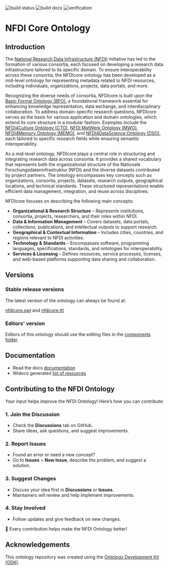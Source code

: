 
![build status](https://github.com/ISE-FIZKarlsruhe/nfdicore/actions/workflows/qc.yml/badge.svg)
![build docs](https://github.com/ISE-FIZKarlsruhe/nfdicore/actions/workflows/update-docs.yml/badge.svg)
![verification](https://github.com/ISE-FIZKarlsruhe/nfdicore/actions/workflows/verification.yml/badge.svg)

# NFDI Core Ontology

## Introduction

The [National Research Data Infrastructure (NFDI)](https://www.nfdi.de/) initiative has led to the formation of various consortia, each focused on developing a research data infrastructure tailored to its specific domain. To ensure interoperability across these consortia, the NFDIcore ontology has been developed as a mid-level ontology for representing metadata related to NFDI resources, including individuals, organizations, projects, data portals, and more.


Recognizing the diverse needs of consortia, NFDIcore is built upon the [Basic Formal Ontology (BFO)](https://basic-formal-ontology.org/), a foundational framework essential for enhancing knowledge representation, data exchange, and interdisciplinary collaboration. To address domain-specific research questions, NFDIcore serves as the basis for various application and domain ontologies, which extend its core structure in a modular fashion.
Examples include the [NFDI4Culture Ontology (CTO)](https://gitlab.rlp.net/adwmainz/nfdi4culture/knowledge-graph/culture-ontology), [NFDI MatWerk Ontology (MWO)](https://git.rwth-aachen.de/nfdi-matwerk/ta-oms/mwo),  [NFDI4Memory Ontology (MEMO)](https://nfdi.fiz-karlsruhe.de/4memory/), and [NFDI4DataScience Ontology (DSO)](https://www.nfdi4datascience.de/services/4dsontology_d/), each tailored to specific research fields while ensuring semantic interoperability.

As a mid-level ontology, NFDIcore plays a central role in structuring and integrating research data across consortia. It provides a shared vocabulary that represents both the organizational structure of the Nationale Forschungsdateninfrastruktur (NFDI) and the diverse datasets contributed by project partners. The ontology encompasses key concepts such as organizations, consortia, projects, datasets, research outputs, geographical locations, and technical standards. These structured representations enable efficient data management, integration, and reuse across disciplines.

NFDIcore focuses on describing the following main concepts:

- **Organizational & Research Structure** – Represents institutions, consortia, projects, researchers, and their roles within NFDI.  
- **Data & Information Management** – Covers datasets, data portals, collections, publications, and intellectual outputs to support research.  
- **Geographical & Contextual Information** – Includes cities, countries, and regions relevant to NFDI activities.  
- **Technology & Standards** – Encompasses software, programming languages, specifications, standards, and ontologies for interoperability.  
- **Services & Licensing** – Defines resources, service processes, licenses, and web-based platforms supporting data sharing and collaboration.  


## Versions

### Stable release versions

The latest version of the ontology can always be found at:

[nfdicore.owl](nfdicore.owl) and [nfdicore.ttl](nfdicore.ttl)

### Editors' version

Editors of this ontology should use the editing files in the [components folder](src/ontology/components).

## Documentation

* Read the docs [documentation](https://ise-fizkarlsruhe.github.io/nfdicore/docs/)
* Widoco generated [list of resources](https://ise-fizkarlsruhe.github.io/nfdicore/)


## Contributing to the NFDI Ontology  

Your input helps improve the NFDI Ontology! Here’s how you can contribute:  

### 1. **Join the Discussion**  
- Check the **Discussions** tab on GitHub.  
- Share ideas, ask questions, and suggest improvements.  

### 2. **Report Issues**  
- Found an error or need a new concept?  
- Go to **Issues** > **New Issue**, describe the problem, and suggest a solution.  

### 3. **Suggest Changes**  
- Discuss your idea first in **Discussions** or **Issues**.  
- Maintainers will review and help implement improvements.  

### 4. **Stay Involved**  
- Follow updates and give feedback on new changes.  

🚀 Every contribution helps make the NFDI Ontology better!

## Acknowledgements

This ontology repository was created using the [Ontology Development Kit (ODK)](https://github.com/INCATools/ontology-development-kit).
